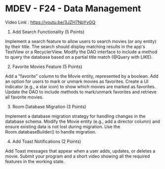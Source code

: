# MDEV - F24 - Data Management 

Video Link : https://youtu.be/3JZH7NpYvGQ

1. Add Search Functionality (5 Points)

Implement a search feature to allow users to search movies (or any entity) by their title.
The search should display matching results in the app's TextView or a RecyclerView.
Modify the DAO interface to include a method to query the database based on a partial title match (@Query with LIKE).

2. Favorite Movies Feature (5 Points)

Add a "favorite" column to the Movie entity, represented by a boolean.
Add an option for users to mark or unmark movies as favorites.
Create a UI indicator (e.g., a star icon) to show which movies are marked as favorites.
Update the DAO to include methods to mark/unmark favorites and retrieve all favorite movies.

3. Room Database Migration (3 Points)
   
Implement a database migration strategy for handling changes in the database schema.
Modify the Movie entity (e.g., add a director column) and ensure existing data is not lost during migration.
Use the Room.databaseBuilder() to handle migration.

4. Add Toast Notifications (2 Points)

Add Toast messages that appear when a user adds, updates, or deletes a movie.
Submit your program and a short video showing all the required features in the working state.
